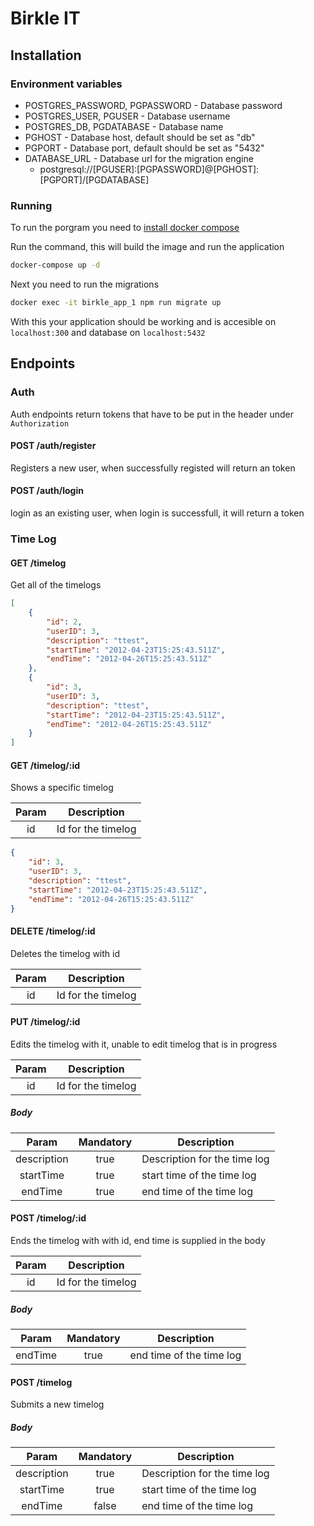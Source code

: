 # Birkle IT

## Installation

### Environment variables

* POSTGRES_PASSWORD, PGPASSWORD - Database password
* POSTGRES_USER, PGUSER - Database username
* POSTGRES_DB, PGDATABASE - Database name
* PGHOST - Database host, default should be set as "db"
* PGPORT - Database port, default should be set as "5432"
* DATABASE_URL - Database url for the migration engine
  * postgresql://[PGUSER]:[PGPASSWORD]@[PGHOST]:[PGPORT]/[PGDATABASE]

### Running

To run the porgram you need to [install docker compose](https://docs.docker.com/compose/install/)

Run the command, this will build the image and run the application

```bash
docker-compose up -d
```

Next you need to run the migrations

```bash
docker exec -it birkle_app_1 npm run migrate up
```

With this your application should be working and is accesible on `localhost:300` and database on `localhost:5432`

## Endpoints

### Auth

Auth endpoints return tokens that have to be put in the header under `Authorization`

#### POST /auth/register

Registers a new user, when successfully registed will return an token

#### POST /auth/login

login as an existing user, when login is successfull, it will return a token

### Time Log

#### GET /timelog

Get all of the timelogs

```json
[
    {
        "id": 2,
        "userID": 3,
        "description": "ttest",
        "startTime": "2012-04-23T15:25:43.511Z",
        "endTime": "2012-04-26T15:25:43.511Z"
    },
    {
        "id": 3,
        "userID": 3,
        "description": "ttest",
        "startTime": "2012-04-23T15:25:43.511Z",
        "endTime": "2012-04-26T15:25:43.511Z"
    }
]
```

#### GET /timelog/:id

Shows a specific timelog

| Param |     Description    |
|:-----:|:------------------:|
|   id  | Id for the timelog |

```json
{
    "id": 3,
    "userID": 3,
    "description": "ttest",
    "startTime": "2012-04-23T15:25:43.511Z",
    "endTime": "2012-04-26T15:25:43.511Z"
}
```

#### DELETE /timelog/:id

Deletes the timelog with id

| Param |     Description    |
|:-----:|:------------------:|
|   id  | Id for the timelog |

#### PUT /timelog/:id

Edits the timelog with it, unable to edit timelog that is in progress

| Param |     Description    |
|:-----:|:------------------:|
|   id  | Id for the timelog |

##### Body

|    Param    | Mandatory | Description                  |
|:-----------:|:---------:|------------------------------|
| description |    true   | Description for the time log |
|  startTime  |    true   | start time of the time log   |
|   endTime   |    true   | end time of the time log     |

#### POST /timelog/:id

Ends the timelog with with id, end time is supplied in the body

| Param |     Description    |
|:-----:|:------------------:|
|   id  | Id for the timelog |

##### Body

|    Param    | Mandatory | Description                  |
|:-----------:|:---------:|------------------------------|
|   endTime   |    true   | end time of the time log     |

#### POST /timelog

Submits a new timelog

##### Body

|    Param    | Mandatory | Description                  |
|:-----------:|:---------:|------------------------------|
| description |    true   | Description for the time log |
|  startTime  |    true   | start time of the time log   |
|   endTime   |    false   | end time of the time log     |
